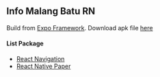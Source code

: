## Info Malang Batu RN ##

Build from [Expo Framework](https://expo.dev/). Download apk file [here]()

#### List Package ####
- [React Navigation](https://reactnavigation.org/)
- [React Native Paper](https://reactnativepaper.com/)